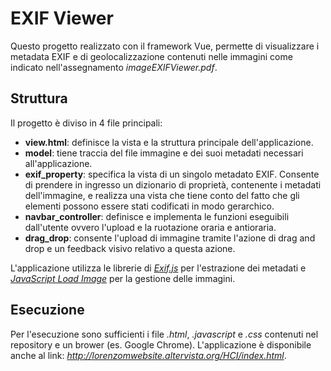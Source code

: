 # EXIF Viewer 
Questo progetto realizzato con il framework Vue, permette di visualizzare i metadata EXIF e di geolocalizzazione contenuti nelle immagini come indicato nell'assegnamento *imageEXIFViewer.pdf*. 

## Struttura ##
Il progetto è diviso in 4 file principali:
- __view.html__: definisce la vista e la struttura principale dell'applicazione.
- __model__: tiene traccia del file immagine e dei suoi metadati necessari all'applicazione. 
- __exif_property__: specifica la vista di un singolo metadato EXIF. Consente di prendere in ingresso un dizionario di proprietà, contenente i metadati dell'immagine, e realizza una vista che tiene conto del fatto che gli elementi possono essere stati codificati in modo gerarchico.
- __navbar_controller__: definisce e implementa le funzioni eseguibili dall'utente ovvero l'upload e la ruotazione oraria e antioraria. 
- __drag_drop__: consente l'upload di immagine tramite l'azione di drag and drop e un feedback visivo relativo a questa azione. 

L'applicazione utilizza le librerie di [*Exif.js*](https://github.com/exif-js/exif-js "Exif.js") per l'estrazione dei metadati e [*JavaScript Load Image*](https://github.com/blueimp/JavaScript-Load-Image "Load Image") per la gestione delle immagini.

## Esecuzione ##
Per l'esecuzione sono sufficienti i file *.html*, *.javascript* e *.css* contenuti nel repository e un brower (es. Google Chrome).
L'applicazione è disponibile anche al link: *http://lorenzomwebsite.altervista.org/HCI/index.html*.
